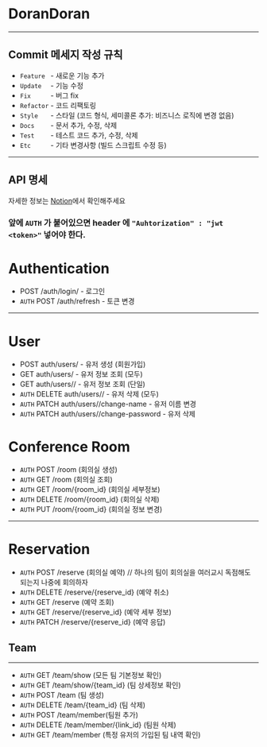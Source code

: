 # DoranDoran
---------
## Commit 메세지 작성 규칙

- `Feature ` - 새로운 기능 추가
- `Update  ` - 기능 수정
- `Fix     ` - 버그 fix
- `Refactor` - 코드 리팩토링
- `Style   ` - 스타일 (코드 형식, 세미콜론 추가: 비즈니스 로직에 변경 없음)
- `Docs    ` - 문서 추가, 수정, 삭제
- `Test    ` - 테스트 코드 추가, 수정, 삭제
- `Etc     ` - 기타 변경사항 (빌드 스크립트 수정 등)


------
## API 명세

자세한 정보는 [Notion](https://www.notion.so/API-91a928aa0af940f1a06f136633f4166b)에서 확인해주세요
### 앞에 `AUTH` 가 붙어있으면 header 에 `"Auhtorization" : "jwt <token>"` 넣어야 한다.

# Authentication

- POST /auth/login/ - 로그인
- `AUTH` POST /auth/refresh - 토큰 변경

---

# User

- POST auth/users/ - 유저 생성 (회원가입)
- GET auth/users/ - 유저 정보 조회 (모두)
- GET auth/users/<uid>/ - 유저 정보 조회 (단일)
- `AUTH` DELETE auth/users/<uid>/ - 유저 삭제 (모두)
- `AUTH` PATCH auth/users/<uid>/change-name - 유저 이름 변경
- `AUTH` PATCH auth/users/<uid>/change-password - 유저 삭제

# Conference Room

- `AUTH` POST /room (회의실 생성)
- `AUTH` GET /room (회의실 조회)
- `AUTH` GET /room/{room_id} (회의실 세부정보)
- `AUTH` DELETE /room/{room_id} (회의실 삭제)
- `AUTH` PUT /room/{room_id} (회의실 정보 변경)

---

# Reservation

- `AUTH` POST /reserve (회의실 예약) // 하나의 팀이 회의실을 여러교시 독점해도 되는지 나중에 회의하자
- `AUTH` DELETE /reserve/{reserve_id} (예약 취소)
- `AUTH` GET /reserve (예약 조회)
- `AUTH` GET /reserve/{reserve_id} (예약 세부 정보)
- `AUTH` PATCH /reserve/{reserve_id} (예약 응답)

## Team

---

- `AUTH` GET /team/show (모든 팀 기본정보 확인)
- `AUTH` GET /team/show/{team_id} (팀 상세정보 확인)
- `AUTH` POST /team (팀 생성) 
- `AUTH` DELETE /team/{team_id} (팀 삭제)
- `AUTH` POST /team/member(팀원 추가)
- `AUTH` DELETE /team/member/{link_id} (팀원 삭제) 
- `AUTH` GET /team/member (특정 유저의 가입된 팀 내역 확인)
